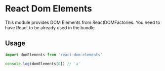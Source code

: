 # React Dom Elements

This module provides DOM Elements from ReactDOMFactories.
You need to have React to be already used in the bundle.

## Usage

```js
import domElements from 'react-dom-elements'

console.log(domElements[0]) // 'a'
```
